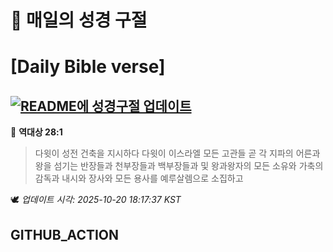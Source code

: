 # 🙏 매일의 성경 구절
# [Daily Bible verse]
## [![README에 성경구절 업데이트](https://github.com/DONGSUKA/first_test/actions/workflows/update-readme-bible.yml/badge.svg)](https://github.com/DONGSUKA/first_test/actions/workflows/update-readme-bible.yml)
<!-- START_BIBLE_VERSE -->
📖 **역대상 28:1**
> 다윗이 성전 건축을 지시하다 다윗이 이스라엘 모든 고관들 곧 각 지파의 어른과 왕을 섬기는 반장들과 천부장들과 백부장들과 및 왕과왕자의 모든 소유와 가축의 감독과 내시와 장사와 모든 용사를 예루살렘으로 소집하고

🕊️ _업데이트 시각: 2025-10-20 18:17:37 KST_
  <!-- END_BIBLE_VERSE -->
## GITHUB_ACTION
